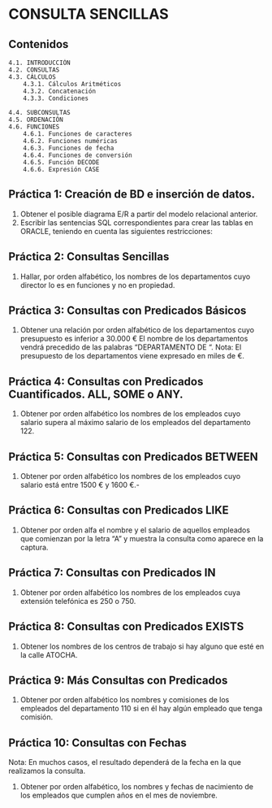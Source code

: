 # CONSULTA SENCILLAS

## Contenidos

    4.1. INTRODUCCIÓN
    4.2. CONSULTAS
    4.3. CÁLCULOS
        4.3.1. Cálculos Aritméticos
        4.3.2. Concatenación
        4.3.3. Condiciones

    4.4. SUBCONSULTAS
    4.5. ORDENACIÓN
    4.6. FUNCIONES
        4.6.1. Funciones de caracteres
        4.6.2. Funciones numéricas
        4.6.3. Funciones de fecha
        4.6.4. Funciones de conversión
        4.6.5. Función DECODE
        4.6.6. Expresión CASE


## Práctica 1: Creación de BD e inserción de datos.

1. Obtener el posible diagrama E/R a partir del modelo relacional anterior.
1. Escribir las sentencias SQL correspondientes para crear las tablas en ORACLE, teniendo en cuenta las siguientes restricciones:

## Práctica 2: Consultas Sencillas

1. Hallar, por orden alfabético, los nombres de los departamentos cuyo director lo es en funciones y no en propiedad.

## Práctica 3: Consultas con Predicados Básicos

1. Obtener una relación por orden alfabético de los departamentos cuyo presupuesto es inferior a 30.000 € El nombre de los departamentos vendrá precedido de las palabras “DEPARTAMENTO DE “. Nota: El presupuesto de los departamentos viene expresado en miles de €.

## Práctica 4: Consultas con Predicados Cuantificados. ALL, SOME o ANY.

1. Obtener por orden alfabético los nombres de los empleados cuyo salario supera al máximo salario de los empleados del departamento 122.

## Práctica 5: Consultas con Predicados BETWEEN

1. Obtener por orden alfabético los nombres de los empleados cuyo salario está entre 1500 € y 1600 €.-


## Práctica 6: Consultas con Predicados LIKE

1. Obtener por orden alfa el nombre y el salario de aquellos empleados que comienzan por la letra “A” y muestra la consulta como aparece en la captura.

## Práctica 7: Consultas con Predicados IN

1. Obtener por orden alfabético los nombres de los empleados cuya extensión telefónica es 250 o 750.

## Práctica 8: Consultas con Predicados EXISTS

1. Obtener los nombres de los centros de trabajo si hay alguno que esté en la calle ATOCHA.

## Práctica 9: Más Consultas con Predicados

1. Obtener por orden alfabético los nombres y comisiones de los empleados del departamento 110 si en él hay algún empleado que tenga comisión.

## Práctica 10: Consultas con Fechas

Nota: En muchos casos, el resultado dependerá de la fecha en la que realizamos la consulta.

1. Obtener por orden alfabético, los nombres y fechas de nacimiento de los empleados que cumplen años en el mes de noviembre.

